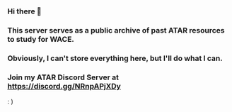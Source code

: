 ### Hi there 👋

### This server serves as a public archive of past ATAR resources to study for WACE.
### Obviously, I can't store everything here, but I'll do what I can.
### Join my ATAR Discord Server at https://discord.gg/NRnpAPjXDy
: )
